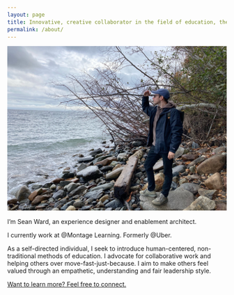 ```yaml
---
layout: page
title: Innovative, creative collaborator in the field of education, the arts and design.
permalink: /about/
---
```

![](/images/2020-website-bio.jpg)

<p class="lead">I’m Sean Ward, an experience designer and enablement architect.</p>

I currently work at @Montage Learning. Formerly @Uber.

As a self-directed individual, I seek to introduce human-centered, non-traditional methods of education. I advocate for collaborative work and helping others over move-fast-just-because. I aim to make others feel valued through an empathetic, understanding and fair leadership style.

[Want to learn more? Feel free to connect.](https://www.linkedin.com/in/sean-ward/)
